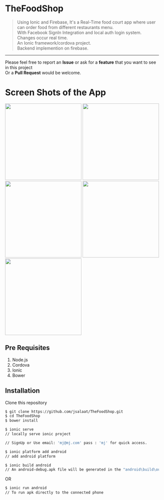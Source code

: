 # TheFoodShop

>Using Ionic and Firebase, It's a Real-Time food court app where user can order food from different restaurants menu.<br />
>With Facebook SignIn Integration and local auth login system.<br />
>Changes occur real time.<br />
>An Ionic framework/cordova project.<br />
>Backend implemention on firebase.<br />


---
Please feel free to report an **Issue** or ask for a **feature** that you want to see in this project <br/> Or a **Pull Request** would be welcome.


# Screen Shots of the App

<img src="https://raw.githubusercontent.com/mjunaidsalaat/TheFoodShop/master/screens/splash.jpg" width="250" />
<img src="https://raw.githubusercontent.com/mjunaidsalaat/TheFoodShop/master/screens/login.jpg" width="250" />
<img src="https://raw.githubusercontent.com/mjunaidsalaat/TheFoodShop/master/screens/main.jpg" width="250"  />
<img src="https://raw.githubusercontent.com/mjunaidsalaat/TheFoodShop/master/screens/main2.jpg" width="250"  />
<img src="https://raw.githubusercontent.com/mjunaidsalaat/TheFoodShop/master/screens/last%20checkout.jpg" width="250" />

## Pre Requisites 
1.	Node.js
2.	Cordova
3.	Ionic
4.	Bower

## Installation
Clone this repository
```bash
$ git clone https://github.com/jsalaat/TheFoodShop.git
$ cd TheFoodShop
$ bower install

$ ionic serve
// locally serve ionic project

// SignUp or Use email: 'mj@mj.com' pass : 'mj' for quick access.
```

```bash
$ ionic platform add android
// add android platform
```

```bash
$ ionic build android
// An android-debug.apk file will be generated in the "android\build\outputs\apk"
```

OR

```bash
$ ionic run android
// To run apk directly to the connected phone
```
